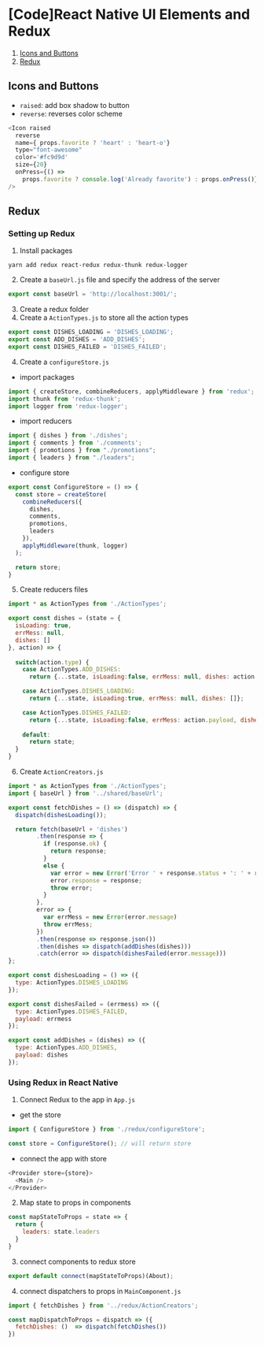 # [Code]React Native UI Elements and Redux
1. [Icons and Buttons](#icons-and-buttons)
2. [Redux](#redux)

## Icons and Buttons
- `raised`: add box shadow to button
- `reverse`: reverses color scheme
```js
<Icon raised
  reverse
  name={ props.favorite ? 'heart' : 'heart-o'}
  type="font-awesome"
  color='#fc9d9d'
  size={20}
  onPress={() => 
    props.favorite ? console.log('Already favorite') : props.onPress()} 
/>
```
## Redux
### Setting up Redux
1. Install packages
```shell
yarn add redux react-redux redux-thunk redux-logger
```
2. Create a `baseUrl.js` file and specify the address of the server
```js
export const baseUrl = 'http://localhost:3001/';
```
3. Create a redux folder
4. Create a `ActionTypes.js` to store all the action types
```js
export const DISHES_LOADING = 'DISHES_LOADING';
export const ADD_DISHES = 'ADD_DISHES';
export const DISHES_FAILED = 'DISHES_FAILED';
```
4. Create a `configureStore.js`
- import packages
```js
import { createStore, combineReducers, applyMiddleware } from 'redux';
import thunk from 'redux-thunk';
import logger from 'redux-logger';
```
- import reducers
```js
import { dishes } from './dishes';
import { comments } from './comments';
import { promotions } from "./promotions";
import { leaders } from "./leaders";
```
- configure store
```js
export const ConfigureStore = () => {
  const store = createStore(
    combineReducers({
      dishes,
      comments,
      promotions,
      leaders
    }),
    applyMiddleware(thunk, logger)
  );

  return store;
}
```
5. Create reducers files
```js
import * as ActionTypes from './ActionTypes';

export const dishes = (state = {
  isLoading: true,
  errMess: null,
  dishes: []
}, action) => {
  
  switch(action.type) {
    case ActionTypes.ADD_DISHES:
      return {...state, isLoading:false, errMess: null, dishes: action.payload};

    case ActionTypes.DISHES_LOADING:
      return {...state, isLoading:true, errMess: null, dishes: []};

    case ActionTypes.DISHES_FAILED:
      return {...state, isLoading:false, errMess: action.payload, dishes: []};
       
    default:
      return state;
  }
}
```
6. Create `ActionCreators.js`
```js
import * as ActionTypes from './ActionTypes';
import { baseUrl } from '../shared/baseUrl';

export const fetchDishes = () => (dispatch) => {
  dispatch(dishesLoading());

  return fetch(baseUrl + 'dishes')
        .then(response => {
          if (response.ok) {
            return response;
          }
          else {
            var error = new Error('Error ' + response.status + ': ' + response.statusText);
            error.response = response;
            throw error;
          }
        },
        error => {
          var errMess = new Error(error.message)
          throw errMess;
        })
        .then(response => response.json())
        .then(dishes => dispatch(addDishes(dishes)))
        .catch(error => dispatch(dishesFailed(error.message)))
};

export const dishesLoading = () => ({
  type: ActionTypes.DISHES_LOADING
});

export const dishesFailed = (errmess) => ({
  type: ActionTypes.DISHES_FAILED,
  payload: errmess
});

export const addDishes = (dishes) => ({
  type: ActionTypes.ADD_DISHES,
  payload: dishes
});
```
### Using Redux in React Native
1. Connect Redux to the app in `App.js`
- get the store
```js
import { ConfigureStore } from './redux/configureStore';

const store = ConfigureStore(); // will return store
```
- connect the app with store
```js
<Provider store={store}> 
  <Main />
</Provider>
```
2. Map state to props in components
```js
const mapStateToProps = state => {
  return {
    leaders: state.leaders
  }
}
```
3. connect components to redux store
```js
export default connect(mapStateToProps)(About);
```
4. connect dispatchers to props in `MainComponent.js`
```js
import { fetchDishes } from '../redux/ActionCreators';

const mapDispatchToProps = dispatch => ({
  fetchDishes: ()  => dispatch(fetchDishes())
})
```
